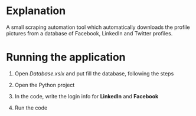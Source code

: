# Explanation

A small scraping automation tool which automatically downloads the profile pictures from a database of Facebook, LinkedIn and Twitter profiles.

# Running the application

1. Open *Database.xslx* and put fill the database, following the steps

2. Open the Python project
3. In the code, write the login info for **LinkedIn** and **Facebook**
4. Run the code

